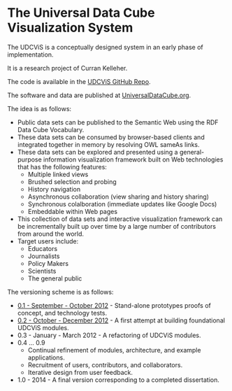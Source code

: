 # The Universal Data Cube <br>Visualization System

The UDCViS is a conceptually designed system in an early phase of 
implementation.

It is a research project of Curran Kelleher.

The code is available in the [UDCViS GitHub Repo](https://github.com/curran/udcvis).

The software and data are published at [UniversalDataCube.org](http://universaldatacube.org).

The idea is as follows:

 * Public data sets can be published to the Semantic Web using the 
   RDF Data Cube Vocabulary.
 * These data sets can be consumed by browser-based clients and 
   integrated together in memory by resolving OWL sameAs links.
 * These data sets can be explored and presented using a general-purpose
   information visualization framework built on Web technologies that
   has the following features:
    * Multiple linked views
    * Brushed selection and probing
    * History navigation
    * Asynchronous collaboration (view sharing and history sharing)
    * Synchronous colalboration (immediate updates like Google Docs)
    * Embeddable within Web pages
 * This collection of data sets and interactive visualization 
   framework can be incrementally built up over time by a large 
   number of contributors from around the world.
 * Target users include:
   * Educators
   * Journalists
   * Policy Makers
   * Scientists
   * The general public

The versioning scheme is as follows:

 * [0.1 - September - October 2012](http://universaldatacube.org/0.1/) - Stand-alone prototypes proofs
   of concept, and technology tests.
 * [0.2 - October - December 2012](http://universaldatacube.org/0.2/pages/) - A first attempt at building 
   foundational UDCViS modules.
 * 0.3 - January - March 2012 - A refactoring of UDCViS modules.
 * 0.4 ... 0.9
   * Continual refinement of modules, architecture, and example applications.
   * Recruitment of users, contributors, and collaborators.
   * Iterative design from user feedback.
 * 1.0 - 2014 - A final version corresponding to a completed dissertation. 
